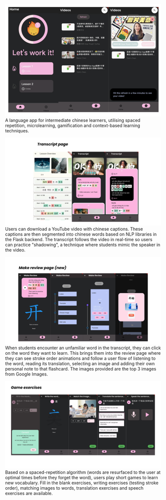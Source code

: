![Home page](readmefiles/home.png)
A language app for intermediate chinese learners, utilising spaced repetition, microlearning, gamification and context-based learning techniques. 

![Watch YouTube in real time](readmefiles/transcript.png)
Users can download a YouTube video with chinese captions. These captions are then segmented into chinese words based on NLP libraries in the Flask backend. The transcript follows the video in real-time so users can practice "shadowing", a technique where students mimic the speaker in the video.

![Create flashcards](readmefiles/newreview.png)
When students encounter an unfamiliar word in the transcript, they can click on the word they want to learn. This brings them into the review page where they can see stroke order animations and follow a user flow of listening to the word, reading its translation, selecting an image and adding their own personal note to that flashcard. The images provided are the top 3 images from Google Images.

![Play games](readmefiles/games.png)
Based on a spaced-repetition algorithm (words are resurfaced to the user at optimal times before they forget the word), users play short games to learn new vocabulary. Fill in the blank exercises, writing exercises (testing stroke order), matching images to words, translation exercises and speech exercises are available.